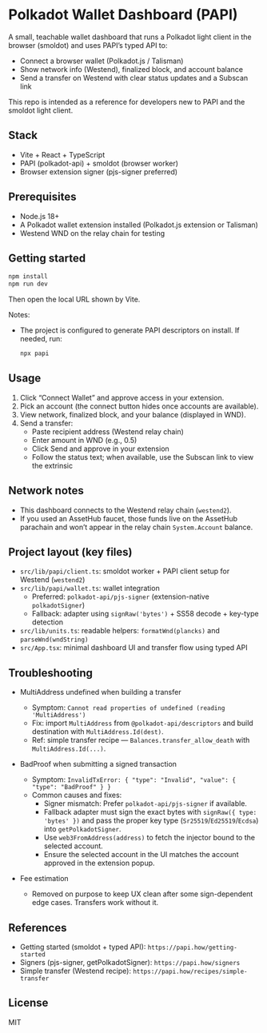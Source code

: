 # Polkadot Wallet Dashboard (PAPI)

A small, teachable wallet dashboard that runs a Polkadot light client in the browser (smoldot) and uses PAPI’s typed API to:

- Connect a browser wallet (Polkadot.js / Talisman)
- Show network info (Westend), finalized block, and account balance
- Send a transfer on Westend with clear status updates and a Subscan link

This repo is intended as a reference for developers new to PAPI and the smoldot light client.

## Stack
- Vite + React + TypeScript
- PAPI (polkadot-api) + smoldot (browser worker)
- Browser extension signer (pjs-signer preferred)

## Prerequisites
- Node.js 18+
- A Polkadot wallet extension installed (Polkadot.js extension or Talisman)
- Westend WND on the relay chain for testing

## Getting started
```bash
npm install
npm run dev
```
Then open the local URL shown by Vite.

Notes:
- The project is configured to generate PAPI descriptors on install. If needed, run:
  ```bash
  npx papi
  ```

## Usage
1. Click “Connect Wallet” and approve access in your extension.
2. Pick an account (the connect button hides once accounts are available).
3. View network, finalized block, and your balance (displayed in WND).
4. Send a transfer:
   - Paste recipient address (Westend relay chain)
   - Enter amount in WND (e.g., 0.5)
   - Click Send and approve in your extension
   - Follow the status text; when available, use the Subscan link to view the extrinsic

## Network notes
- This dashboard connects to the Westend relay chain (`westend2`).
- If you used an AssetHub faucet, those funds live on the AssetHub parachain and won’t appear in the relay chain `System.Account` balance.

## Project layout (key files)
- `src/lib/papi/client.ts`: smoldot worker + PAPI client setup for Westend (`westend2`)
- `src/lib/papi/wallet.ts`: wallet integration
  - Preferred: `polkadot-api/pjs-signer` (extension-native `polkadotSigner`)
  - Fallback: adapter using `signRaw('bytes')` + SS58 decode + key-type detection
- `src/lib/units.ts`: readable helpers: `formatWnd(plancks)` and `parseWnd(wndString)`
- `src/App.tsx`: minimal dashboard UI and transfer flow using typed API

## Troubleshooting
- MultiAddress undefined when building a transfer
  - Symptom: `Cannot read properties of undefined (reading 'MultiAddress')`
  - Fix: import `MultiAddress` from `@polkadot-api/descriptors` and build destination with `MultiAddress.Id(dest)`.
  - Ref: simple transfer recipe — `Balances.transfer_allow_death` with `MultiAddress.Id(...)`.

- BadProof when submitting a signed transaction
  - Symptom: `InvalidTxError: { "type": "Invalid", "value": { "type": "BadProof" } }`
  - Common causes and fixes:
    - Signer mismatch: Prefer `polkadot-api/pjs-signer` if available.
    - Fallback adapter must sign the exact bytes with `signRaw({ type: 'bytes' })` and pass the proper key type (`Sr25519`/`Ed25519`/`Ecdsa`) into `getPolkadotSigner`.
    - Use `web3FromAddress(address)` to fetch the injector bound to the selected account.
    - Ensure the selected account in the UI matches the account approved in the extension popup.

- Fee estimation
  - Removed on purpose to keep UX clean after some sign-dependent edge cases. Transfers work without it.

## References
- Getting started (smoldot + typed API): `https://papi.how/getting-started`
- Signers (pjs-signer, getPolkadotSigner): `https://papi.how/signers`
- Simple transfer (Westend recipe): `https://papi.how/recipes/simple-transfer`

## License
MIT
